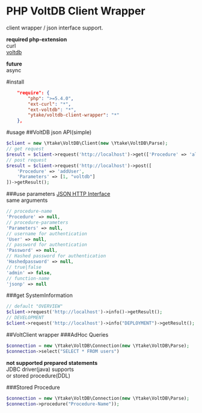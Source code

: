 PHP VoltDB Client Wrapper
=========================
client wrapper / json interface support.

**required php-extension**  
curl  
[voltdb](https://github.com/VoltDB/voltdb-client-php)

**future**  
async

#install
```json
    "require": {
        "php": ">=5.4.0",
        "ext-curl": "*",
	    "ext-voltdb": "*",
        "ytake/voltdb-client-wrapper": "*"
    },
```

#usage
##VoltDB json API(simple)
```php
$client = new \Ytake\VoltDB\Client(new \Ytake\VoltDB\Parse);
// get request
$result = $client->request('http://localhost')->get(['Procedure' => 'allUser'])->getResult();
// post request
$result = $client->request('http://localhost')->post([
    'Procedure' => 'addUser',
    'Parameters' => [1, "voltdb"]
])->getResult();
```
###use parameters
[JSON HTTP Interface](http://voltdb.com/docs/UsingVoltDB/ProgLangJson.php)  
same arguments
```php
// procedure-name
'Procedure' => null,
// procedure-parameters
'Parameters' => null,
// username for authentication
'User' => null,
// password for authentication
'Password' => null,
// Hashed password for authentication
'Hashedpassword' => null,
// true|false
'admin' => false,
// function-name
'jsonp' => null
```
###get SystemInformation
```php
// default "OVERVIEW"
$client->request('http://localhost')->info()->getResult();
// DEVELOPMENT
$client->request('http://localhost')->info("DEPLOYMENT")->getResult();
```

##VoltClient wrapper
###AdHoc Queries
```php
$connection = new \Ytake\VoltDB\Connection(new \Ytake\VoltDB\Parse);
$connection->select("SELECT * FROM users")
```
**not supported prepared statements**  
JDBC driver(java) supports  
or stored procedure(DDL)

###Stored Procedure
```php
$connection = new \Ytake\VoltDB\Connection(new \Ytake\VoltDB\Parse);
$connection->procedure("Procedure-Name"));
```

